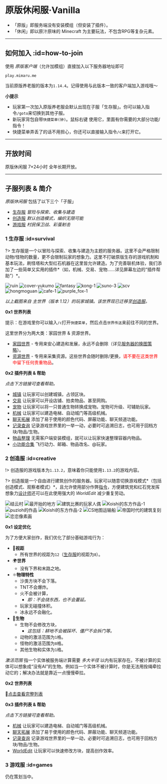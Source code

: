 # 原版休闲服·Vanilla

- 「原版」即服务端没有安装模组（但安装了插件）。
- 「休闲」即以原汁原味的 Minecraft 为主要玩法，不包含RPG等复杂元素。

----

## 如何加入 :id=how-to-join

使用 *原版客户端*（允许加模组）直接加入以下服务器地址即可

    play.mimaru.me

当前原版养老服的版本为`1.14.4`。记得使用与此版本一致的客户端加入游戏哦～

**小提示**

- 玩家第一次加入原版养老服会默认出现在子服「生存服」。你可以输入指令`/goto`来切换到其他子服。
- 新玩家背包自带`快捷菜单(钟)`。<kbd>鼠标右键</kbd> 使用它，里面有你需要的大部分功能/指令！
- 快捷菜单弄丢了的话不用担心，你还可以直接输入指令`/c`来打开它。

----

## 开放时间

原版休闲服 7×24小时 全年长期开放。

----

## 子服列表 & 简介

*原版休闲服* 包括了以下三个「子服」

- [生存服](#survival) *冒险与探索、收集与建造*
- [创造服](#creative) *默认创造模式，编织无限可能*
- [游戏服](#games) *村民保卫战、彩蛋射击*

### 1 生存服 :id=survival

?> 生存服是一个以冒险与探索、收集与建造为主题的服务器。这里不会严格限制动物/怪物的数量，更不会限制玩家的想象力。这里不打破原版生存的游戏机制和基本玩法，刷怪塔和大型红石机器在这里皆允许建造。为了完善联机体验，我们添加了一些简单又实用的插件*（如，机械、交易、宠物……详见屏幕左边的“插件帮助”）*。

![ruin](../assets/images/townsgallery/ruin.jpg ':size=250')
![cover-yukumo](../assets/images/cover-yukumo-fixed.jpg ':size=250')
![fantasy](../assets/images/townsgallery/fantasy.jpg ':size=250')
![kong-1](../assets/images/townsgallery/kong-1.jpg ':size=250')
![suno-3](../assets/images/townsgallery/suno-3.jpg ':size=250')
![scv](../assets/images/townsgallery/scv.jpg ':size=250')
![hongmoguan](../assets/images/townsgallery/hongmoguan.jpg ':size=250')
![cafe-1](../assets/images/townsgallery/cafe-1.jpg ':size=250')
![purple_fox-1](../assets/images/townsgallery/purple-fox-1.jpg ':size=250')

*以上截图来自 主世界（版本 1.12）的玩家城镇。该世界现已迁移至[创造服](#creative)。*

**0x1 世界列表**

提示：在游戏里你可以输入`/c`打开`快捷菜单`，然后点击`世界传送`来前往不同的世界。

这里世界分为两大类：家园世界 & 资源世界。

- [家园世界](/welcome/worlds-of-survival.md#homeworld) - 专用来安心建造和发展，永远不会删除（详见[服务器的换图策略](/welcome/faq.md#save-policy)）。  
- [资源世界](/welcome/worlds-of-survival.md#mining) - 专用来采集资源。这些世界会随时删除/更换，<span style="color: red">请不要在这类世界中留下任何贵重物品</span>。

**0x2 插件列表 & 帮助**

*点击下方链接可查看帮助。*

- [城镇](/plugins/towny.md) 让玩家可以创建城镇，占领区块。
- [交易](/plugins/trade.md) 让玩家可以开设店铺、拍卖物品、甚至网购。
- [宠物](/plugins/mypet.md) 让玩家可以将一只普通生物转换成宠物。宠物可升级、可辅助玩家。
- [机械](/plugins/craftbook.md) 让玩家可以建造电梯、自动城门等高级机械。
- [聊天拓展](/plugins/chatutil.md) 添加了易于使用的颜色代码、屏蔽功能、聊天频道功能。
- [记录查询](/plugins/logblock.md) 记录游戏世界里的一举一动，必要时可追溯日志，也可用于回档方块/物品/生物。
- [物品整理](/plugins/chestsort.md) 无需客户端安装模组，就可以让玩家快速整理容器内物品。
- [小功能合集](/plugins/nu.md) 飞行动力、邮箱、物品改名、@玩家。

### 2 创造服 :id=creative

!> 创造服的游戏版本为`1.13.2`，意味着你只能使用`1.13.2`的游戏内容。

?> 创造服是一个自由进行建筑创作的服务器。玩家可以随意切换游戏模式*（包括创造模式、观察者模式）*，且允许使用部分作弊[指令](/welcome/commands.md)，方便建筑党和红石党发挥想象力[设计师](/welcome/groups.md#designer)还可以在此使用强大的 *WorldEdit* 减少重复劳动。

![结云村](../assets/images/build/build-1.jpg ':size=250')
![最开始的地方](../assets/images/build/build-2.jpg ':size=250')
![建筑比赛的玩家人偶](../assets/images/build/build-3.jpg ':size=250')
![Koishi的东方作品-1](../assets/images/build/build-4.jpg ':size=250')
![puzioh的作品](../assets/images/build/build-5.jpg ':size=250')
![Koishi的东方作品-2](../assets/images/build/build-6.jpg ':size=250')
![CS地图运输船](../assets/images/build/build-7.jpg ':size=250')
![帝国时代的建筑复刻](../assets/images/build/build-8.jpg ':size=250')
![恋恋像素画](../assets/images/build/build-9.jpg ':size=250')

**0x1 设定优化**

为了方便大家创作，我们优化了部分基础游戏行为：

- 👀**视距**
  - 所有世界的视距为`12`（[生存服](#survival)的视距为`8`）。
- 🌍**世界**
  - 没有下界和末路之地。
- ⚛️**物理特性**
  - 沙类方块不会下落。
  - TNT不会爆炸。
  - 火不会被计算，
    - *即：不会烧东西，也不会蔓延。*
  - 玩家无碰撞体积。
  - 冰永远不会融化。
- 🐒**生物**
  - 生物不会修改方块，
    - *这包括：耕地不会被踩坏、僵尸不会拆门等。*
  - 动物的激活范围为`1`格。
  - 怪物的激活范围为`8`格。
  - 其他生物和实体为`1`格。

*激活范围* 指一个实体被服务端计算需要 *多大半径* 以内有玩家存在。不被计算的实体可以想象成“没有AI”的生物。例如当一个实体不被计算时，你是无法用拴绳牵拉动它的；解决办法就是靠近一点慢慢牵拉。

**0x2 世界列表**

🔗[点击查看完整列表](/welcome/worlds-of-creative.md)

**0x3 插件列表 & 帮助**

*点击下方链接可查看帮助。*

- [机械](/plugins/craftbook.md) 让玩家可以建造电梯、自动城门等高级机械。
- [聊天拓展](/plugins/chatutil.md) 添加了易于使用的颜色代码、屏蔽功能、聊天频道功能。
- [记录查询](/plugins/logblock.md) 记录游戏世界里的一举一动，必要时可追溯日志，也可用于回档方块/物品/生物。
- [WorldEdit](http://mineplugin.org/WorldEdit) 让玩家可以快速修改方块，提高创作效率。

### 3 游戏服 :id=games

仍在策划当中。

[the_overworld]: https://minecraft-zh.gamepedia.com/%E4%B8%BB%E4%B8%96%E7%95%8C
[the_nether]: https://minecraft-zh.gamepedia.com/%E4%B8%8B%E7%95%8C
[the_end]: https://minecraft-zh.gamepedia.com/%E6%9C%AB%E8%B7%AF%E4%B9%8B%E5%9C%B0
[superflat]: https://minecraft-zh.gamepedia.com/%E8%B6%85%E5%B9%B3%E5%9D%A6%E4%B8%96%E7%95%8C
[bbs]: http://bbs.mimaru.me/
